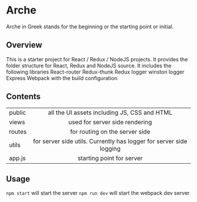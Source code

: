 # Arche
Arche in Greek stands for the beginning or the starting point or initial.

## Overview
This is a starter project for React / Redux / NodeJS projects. It provides the folder structure for React, Redux and NodeJS source.
It includes the following libraries
React-router
Redux-thunk
Redux logger
winston logger
Express
Webpack with the build configuration

## Contents
|				|																	 |
| ------------- |:------------------------------------------------------------------:|
| public        | all the UI assets including JS, CSS and HTML 						 |
| views         | used for server side rendering      								 |
| routes        | for routing on the server side									 |
| utils         | for server side utils. Currently has logger for server side logging|
| app.js        | starting point for server											 |

## Usage

```npm start``` will start the server
```npm run dev``` will start the webpack dev server